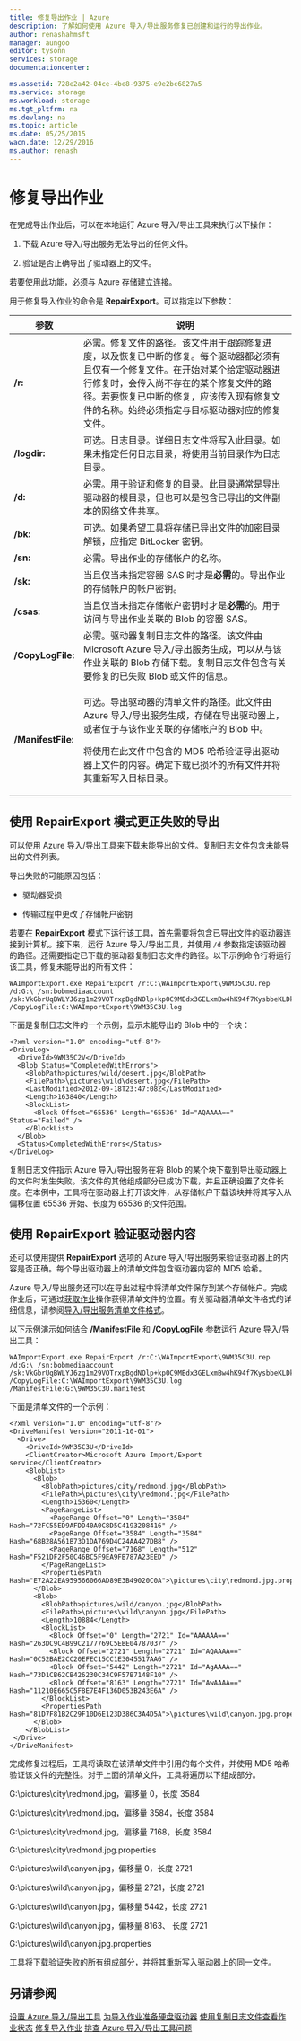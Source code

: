 ```yaml
---
title: 修复导出作业 | Azure
description: 了解如何使用 Azure 导入/导出服务修复已创建和运行的导出作业。
author: renashahmsft
manager: aungoo
editor: tysonn
services: storage
documentationcenter: 

ms.assetid: 728e2a42-04ce-4be8-9375-e9e2bc6827a5
ms.service: storage
ms.workload: storage
ms.tgt_pltfrm: na
ms.devlang: na
ms.topic: article
ms.date: 05/25/2015
wacn.date: 12/29/2016
ms.author: renash
---
```


# 修复导出作业
在完成导出作业后，可以在本地运行 Azure 导入/导出工具来执行以下操作：
  
1.  下载 Azure 导入/导出服务无法导出的任何文件。
  
2.  验证是否正确导出了驱动器上的文件。
  
若要使用此功能，必须与 Azure 存储建立连接。
  
用于修复导入作业的命令是 **RepairExport**。可以指定以下参数：
  
|参数|说明|  
|---------------|-----------------|  
|**/r:<RepairFile>**|必需。修复文件的路径。该文件用于跟踪修复进度，以及恢复已中断的修复。每个驱动器都必须有且仅有一个修复文件。在开始对某个给定驱动器进行修复时，会传入尚不存在的某个修复文件的路径。若要恢复已中断的修复，应该传入现有修复文件的名称。始终必须指定与目标驱动器对应的修复文件。|  
|**/logdir:<LogDirectory>**|可选。日志目录。详细日志文件将写入此目录。如果未指定任何日志目录，将使用当前目录作为日志目录。|  
|**/d:<TargetDirectory>**|必需。用于验证和修复的目录。此目录通常是导出驱动器的根目录，但也可以是包含已导出的文件副本的网络文件共享。|  
|**/bk:<BitLockerKey>**|可选。如果希望工具将存储已导出文件的加密目录解锁，应指定 BitLocker 密钥。|  
|**/sn:<StorageAccountName>**|必需。导出作业的存储帐户的名称。|  
|**/sk:<StorageAccountKey>**|当且仅当未指定容器 SAS 时才是**必需**的。导出作业的存储帐户的帐户密钥。|  
|**/csas:<ContainerSas>**|当且仅当未指定存储帐户密钥时才是**必需**的。用于访问与导出作业关联的 Blob 的容器 SAS。|  
|**/CopyLogFile:<DriveCopyLogFile>**|必需。驱动器复制日志文件的路径。该文件由 Microsoft Azure 导入/导出服务生成，可以从与该作业关联的 Blob 存储下载。复制日志文件包含有关要修复的已失败 Blob 或文件的信息。|  
|**/ManifestFile:<DriveManifestFile>**|<p>可选。导出驱动器的清单文件的路径。此文件由 Azure 导入/导出服务生成，存储在导出驱动器上，或者位于与该作业关联的存储帐户的 Blob 中。</p><p> 将使用在此文件中包含的 MD5 哈希验证导出驱动器上文件的内容。确定下载已损坏的所有文件并将其重新写入目标目录。<p>|  
  
## 使用 RepairExport 模式更正失败的导出  
可以使用 Azure 导入/导出工具来下载未能导出的文件。复制日志文件包含未能导出的文件列表。
  
导出失败的可能原因包括：
  
-   驱动器受损
  
-   传输过程中更改了存储帐户密钥
  
若要在 **RepairExport** 模式下运行该工具，首先需要将包含已导出文件的驱动器连接到计算机。接下来，运行 Azure 导入/导出工具，并使用 `/d` 参数指定该驱动器的路径。还需要指定已下载的驱动器复制日志文件的路径。以下示例命令行将运行该工具，修复未能导出的所有文件：
  
	WAImportExport.exe RepairExport /r:C:\WAImportExport\9WM35C3U.rep /d:G:\ /sn:bobmediaaccount /sk:VkGbrUqBWLYJ6zg1m29VOTrxpBgdNOlp+kp0C9MEdx3GELxmBw4hK94f7KysbbeKLDksg7VoN1W/a5UuM2zNgQ== /CopyLogFile:C:\WAImportExport\9WM35C3U.log  

下面是复制日志文件的一个示例，显示未能导出的 Blob 中的一个块：
  
	<?xml version="1.0" encoding="utf-8"?>  
	<DriveLog>  
	  <DriveId>9WM35C2V</DriveId>  
	  <Blob Status="CompletedWithErrors">  
	    <BlobPath>pictures/wild/desert.jpg</BlobPath>  
	    <FilePath>\pictures\wild\desert.jpg</FilePath>  
	    <LastModified>2012-09-18T23:47:08Z</LastModified>  
	    <Length>163840</Length>  
	    <BlockList>  
	      <Block Offset="65536" Length="65536" Id="AQAAAA==" Status="Failed" />  
	    </BlockList>  
	  </Blob>  
	  <Status>CompletedWithErrors</Status>  
	</DriveLog>  

复制日志文件指示 Azure 导入/导出服务在将 Blob 的某个块下载到导出驱动器上的文件时发生失败。该文件的其他组成部分已成功下载，并且正确设置了文件长度。在本例中，工具将在驱动器上打开该文件，从存储帐户下载该块并将其写入从偏移位置 65536 开始、长度为 65536 的文件范围。
  
## 使用 RepairExport 验证驱动器内容  
还可以使用提供 **RepairExport** 选项的 Azure 导入/导出服务来验证驱动器上的内容是否正确。每个导出驱动器上的清单文件包含驱动器内容的 MD5 哈希。
  
Azure 导入/导出服务还可以在导出过程中将清单文件保存到某个存储帐户。完成作业后，可通过[获取作业](https://docs.microsoft.com/rest/api/storageservices/importexport/Get-Job3)操作获得清单文件的位置。有关驱动器清单文件格式的详细信息，请参阅[导入/导出服务清单文件格式](./storage-import-export-file-format-metadata-and-properties.md)。
  
以下示例演示如何结合 **/ManifestFile** 和 **/CopyLogFile** 参数运行 Azure 导入/导出工具：
  
	WAImportExport.exe RepairExport /r:C:\WAImportExport\9WM35C3U.rep /d:G:\ /sn:bobmediaaccount /sk:VkGbrUqBWLYJ6zg1m29VOTrxpBgdNOlp+kp0C9MEdx3GELxmBw4hK94f7KysbbeKLDksg7VoN1W/a5UuM2zNgQ== /CopyLogFile:C:\WAImportExport\9WM35C3U.log /ManifestFile:G:\9WM35C3U.manifest  

下面是清单文件的一个示例：
  
	<?xml version="1.0" encoding="utf-8"?>  
	<DriveManifest Version="2011-10-01">  
	  <Drive>  
	    <DriveId>9WM35C3U</DriveId>  
	    <ClientCreator>Microsoft Azure Import/Export service</ClientCreator>  
	    <BlobList>
	      <Blob>  
	        <BlobPath>pictures/city/redmond.jpg</BlobPath>  
	        <FilePath>\pictures\city\redmond.jpg</FilePath>  
	        <Length>15360</Length>  
	        <PageRangeList>  
	          <PageRange Offset="0" Length="3584" Hash="72FC55ED9AFDD40A0C8D5C4193208416" />  
	          <PageRange Offset="3584" Length="3584" Hash="68B28A561B73D1DA769D4C24AA427DB8" />  
	          <PageRange Offset="7168" Length="512" Hash="F521DF2F50C46BC5F9EA9FB787A23EED" />  
	        </PageRangeList>  
	        <PropertiesPath Hash="E72A22EA959566066AD89E3B49020C0A">\pictures\city\redmond.jpg.properties</PropertiesPath>  
	      </Blob>  
	      <Blob>  
	        <BlobPath>pictures/wild/canyon.jpg</BlobPath>  
	        <FilePath>\pictures\wild\canyon.jpg</FilePath>  
	        <Length>10884</Length>  
	        <BlockList>  
	          <Block Offset="0" Length="2721" Id="AAAAAA==" Hash="263DC9C4B99C2177769C5EBE04787037" />  
	          <Block Offset="2721" Length="2721" Id="AQAAAA==" Hash="0C52BAE2CC20EFEC15CC1E3045517AA6" />  
	          <Block Offset="5442" Length="2721" Id="AgAAAA==" Hash="73D1CB62CB426230C34C9F57B7148F10" />  
	          <Block Offset="8163" Length="2721" Id="AwAAAA==" Hash="11210E665C5F8E7E4F136D053B243E6A" />  
	        </BlockList>  
	        <PropertiesPath Hash="81D7F81B2C29F10D6E123D386C3A4D5A">\pictures\wild\canyon.jpg.properties</PropertiesPath>  
	      </Blob> 
	    </BlobList>  
	 </Drive>  
	</DriveManifest>  

完成修复过程后，工具将读取在该清单文件中引用的每个文件，并使用 MD5 哈希验证该文件的完整性。对于上面的清单文件，工具将遍历以下组成部分。
  
G:\\pictures\\city\\redmond.jpg，偏移量 0，长度 3584
  
G:\\pictures\\city\\redmond.jpg，偏移量 3584，长度 3584
  
G:\\pictures\\city\\redmond.jpg，偏移量 7168，长度 3584
  
G:\\pictures\\city\\redmond.jpg.properties
  
G:\\pictures\\wild\\canyon.jpg，偏移量 0，长度 2721
  
G:\\pictures\\wild\\canyon.jpg，偏移量 2721，长度 2721
  
G:\\pictures\\wild\\canyon.jpg，偏移量 5442，长度 2721
  
G:\\pictures\\wild\\canyon.jpg，偏移量 8163、 长度 2721
  
G:\\pictures\\wild\\canyon.jpg.properties
  
工具将下载验证失败的所有组成部分，并将其重新写入驱动器上的同一文件。
  
## 另请参阅  
[设置 Azure 导入/导出工具](./storage-import-export-tool-setup-v1.md)
[为导入作业准备硬盘驱动器](./storage-import-export-tool-preparing-hard-drives-import-v1.md)
[使用复制日志文件查看作业状态](./storage-import-export-tool-reviewing-job-status-v1.md)
[修复导入作业](./storage-import-export-tool-repairing-an-import-job-v1.md)
[排查 Azure 导入/导出工具问题](./storage-import-export-tool-troubleshooting-v1.md)

<!---HONumber=Mooncake_1226_2016-->